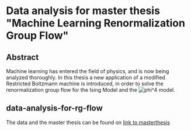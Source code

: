 # Data analysis for master thesis "Machine Learning Renormalization Group Flow"
## Abstract
Machine learning has entered the field of physics, and is now being analyzed thoroughly. In this thesis a new application of a modified Restricted Boltzmann machine is introduced, in order to solve the renormalization group flow for the Ising Model and the ![phi^4](https://latex.codecogs.com/gif.latex?\phi^4) model.
## data-analysis-for-rg-flow
The data and the master thesis can be found on [link to masterthesis](https://git.the-admins.ch/patrick/master-thesis)
